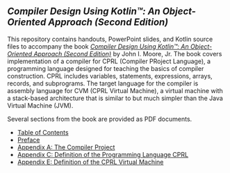 ## *Compiler Design Using Kotlin&trade;: An Object-Oriented Approach (Second Edition)*
This repository contains handouts, PowerPoint slides, and Kotlin source files to accompany the book
[*Compiler Design Using Kotlin&trade;: An Object-Oriented Approach (Second Edition)*](https://www.amazon.com/Introduction-Compiler-Design-Object-Oriented-Approach/dp/1734139161/)
by John I. Moore, Jr.  The book covers implementation of a compiler for CPRL (Compiler PRoject Language),
a programming language designed for teaching the basics of compiler construction.  CPRL includes
variables, statements, expressions, arrays, records, and subprograms.  The target language for the
compiler is assembly language for CVM (CPRL Virtual Machine), a virtual machine with a stack-based
architecture that is similar to but much simpler than the Java Virtual Machine (JVM).

Several sections from the book are provided as PDF documents.
* [Table of Contents](https://docs.google.com/viewer?url=https://raw.githubusercontent.com/SoftMoore/CPRL-Kt-2nd/main/Book/TOC.pdf)
* [Preface](https://docs.google.com/viewer?url=https://raw.githubusercontent.com/SoftMoore/CPRL-Kt-2nd/main/Book/Preface.pdf)
* [Appendix A: The Compiler Project](https://docs.google.com/viewer?url=https://raw.githubusercontent.com/SoftMoore/CPRL-Kt-2nd/main/Book/AppendixA.pdf)
* [Appendix C: Definition of the Programming Language CPRL](https://docs.google.com/viewer?url=https://raw.githubusercontent.com/SoftMoore/CPRL-Kt-2nd/main/Book/AppendixC.pdf)
* [Appendix E: Definition of the CPRL Virtual Machine](https://docs.google.com/viewer?url=https://raw.githubusercontent.com/SoftMoore/CPRL-Kt-2nd/main/Book/AppendixE.pdf)
